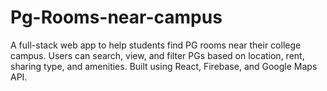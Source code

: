 # Pg-Rooms-near-campus
A full-stack web app to help students find PG rooms near their college campus. Users can search, view, and filter PGs based on location, rent, sharing type, and amenities. Built using React, Firebase, and Google Maps API.
